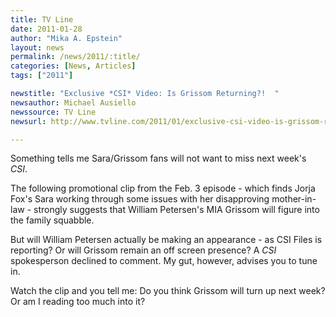 ```yaml
---
title: TV Line
date: 2011-01-28
author: "Mika A. Epstein"
layout: news
permalink: /news/2011/:title/
categories: [News, Articles]
tags: ["2011"]

newstitle: "Exclusive *CSI* Video: Is Grissom Returning?!  "
newsauthor: Michael Ausiello
newssource: TV Line
newsurl: http://www.tvline.com/2011/01/exclusive-csi-video-is-grissom-returning/

---
```


Something tells me Sara/Grissom fans will not want to miss next week's *CSI*.

The following promotional clip from the Feb. 3 episode - which finds Jorja Fox's Sara working through some issues with her disapproving mother-in-law - strongly suggests that William Petersen's MIA Grissom will figure into the family squabble.

But will William Petersen actually be making an appearance - as CSI Files is reporting? Or will Grissom remain an off screen presence? A *CSI* spokesperson declined to comment. My gut, however, advises you to tune in.

Watch the clip and you tell me: Do you think Grissom will turn up next week? Or am I reading too much into it?
